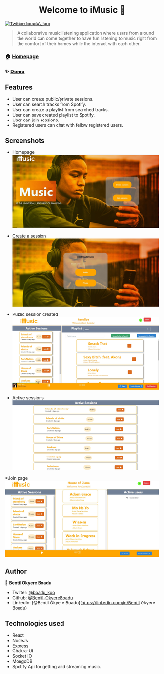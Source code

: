 <h1 align="center">Welcome to iMusic 👋</h1>
<p>
  <a href="https://twitter.com/boadu\_koo" target="_blank">
    <img alt="Twitter: boadu\_koo" src="https://img.shields.io/twitter/follow/boadu\_koo.svg?style=social" />
  </a>
</p>

> A collaborative music listening application where users from around the world can come together to have fun listening to music right from the comfort of their homes while the interact with each other.

### 🏠 [Homepage](https://imusique.netlify.app/)

### ✨ [Demo](https://imusique.netlify.app/)

## Features
* User can create public/private sessions.
* User can search tracks from Spotify.
* User can create a playlist from searched tracks.
* User can save created playlist to Spotify.
* User can join sessions.
* Registered users can chat with fellow registered users.

## Screenshots
* Homepage
![screenshot](frontend/src/assets/imusic%20screenshots/homepage.JPG)

* Create a session
![screenshot](frontend/src/assets/imusic%20screenshots/createsessionpage.JPG)

* Public session created
![screenshot](frontend/src/assets/imusic%20screenshots/publicsessioncreated.JPG)

* Active sessions
![screenshot](frontend/src/assets/imusic%20screenshots/activesessions.JPG)

*Join page
![screenshot](frontend/src/assets/imusic%20screenshots/joinpage.JPG)


## Author

👤 **Bentil Okyere Boadu**

* Twitter: [@boadu\_koo](https://twitter.com/boadu\_koo)
* Github: [@Bentil-OkyereBoadu](https://github.com/Bentil-OkyereBoadu)
* LinkedIn: [@Bentil Okyere Boadu](https://linkedin.com/in/Bentil Okyere Boadu)

## Technologies used

* React
* NodeJs
* Express
* Chakra-UI
* Socket IO
* MongoDB
* Spotify Api for getting and streaming music.

